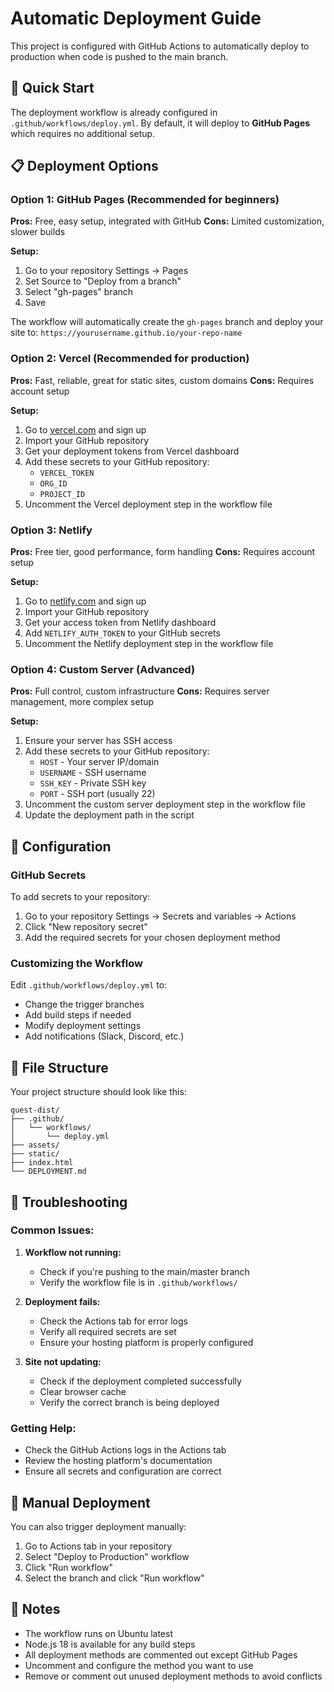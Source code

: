 # Automatic Deployment Guide

This project is configured with GitHub Actions to automatically deploy to production when code is pushed to the main branch.

## 🚀 Quick Start

The deployment workflow is already configured in `.github/workflows/deploy.yml`. By default, it will deploy to **GitHub Pages** which requires no additional setup.

## 📋 Deployment Options

### Option 1: GitHub Pages (Recommended for beginners)

**Pros:** Free, easy setup, integrated with GitHub
**Cons:** Limited customization, slower builds

**Setup:**
1. Go to your repository Settings → Pages
2. Set Source to "Deploy from a branch"
3. Select "gh-pages" branch
4. Save

The workflow will automatically create the `gh-pages` branch and deploy your site to:
`https://yourusername.github.io/your-repo-name`

### Option 2: Vercel (Recommended for production)

**Pros:** Fast, reliable, great for static sites, custom domains
**Cons:** Requires account setup

**Setup:**
1. Go to [vercel.com](https://vercel.com) and sign up
2. Import your GitHub repository
3. Get your deployment tokens from Vercel dashboard
4. Add these secrets to your GitHub repository:
   - `VERCEL_TOKEN`
   - `ORG_ID`
   - `PROJECT_ID`
5. Uncomment the Vercel deployment step in the workflow file

### Option 3: Netlify

**Pros:** Free tier, good performance, form handling
**Cons:** Requires account setup

**Setup:**
1. Go to [netlify.com](https://netlify.com) and sign up
2. Import your GitHub repository
3. Get your access token from Netlify dashboard
4. Add `NETLIFY_AUTH_TOKEN` to your GitHub secrets
5. Uncomment the Netlify deployment step in the workflow file

### Option 4: Custom Server (Advanced)

**Pros:** Full control, custom infrastructure
**Cons:** Requires server management, more complex setup

**Setup:**
1. Ensure your server has SSH access
2. Add these secrets to your GitHub repository:
   - `HOST` - Your server IP/domain
   - `USERNAME` - SSH username
   - `SSH_KEY` - Private SSH key
   - `PORT` - SSH port (usually 22)
3. Uncomment the custom server deployment step in the workflow file
4. Update the deployment path in the script

## 🔧 Configuration

### GitHub Secrets

To add secrets to your repository:
1. Go to your repository Settings → Secrets and variables → Actions
2. Click "New repository secret"
3. Add the required secrets for your chosen deployment method

### Customizing the Workflow

Edit `.github/workflows/deploy.yml` to:
- Change the trigger branches
- Add build steps if needed
- Modify deployment settings
- Add notifications (Slack, Discord, etc.)

## 📁 File Structure

Your project structure should look like this:
```
quest-dist/
├── .github/
│   └── workflows/
│       └── deploy.yml
├── assets/
├── static/
├── index.html
└── DEPLOYMENT.md
```

## 🚨 Troubleshooting

### Common Issues:

1. **Workflow not running:**
   - Check if you're pushing to the main/master branch
   - Verify the workflow file is in `.github/workflows/`

2. **Deployment fails:**
   - Check the Actions tab for error logs
   - Verify all required secrets are set
   - Ensure your hosting platform is properly configured

3. **Site not updating:**
   - Check if the deployment completed successfully
   - Clear browser cache
   - Verify the correct branch is being deployed

### Getting Help:

- Check the GitHub Actions logs in the Actions tab
- Review the hosting platform's documentation
- Ensure all secrets and configuration are correct

## 🔄 Manual Deployment

You can also trigger deployment manually:
1. Go to Actions tab in your repository
2. Select "Deploy to Production" workflow
3. Click "Run workflow"
4. Select the branch and click "Run workflow"

## 📝 Notes

- The workflow runs on Ubuntu latest
- Node.js 18 is available for any build steps
- All deployment methods are commented out except GitHub Pages
- Uncomment and configure the method you want to use
- Remove or comment out unused deployment methods to avoid conflicts 